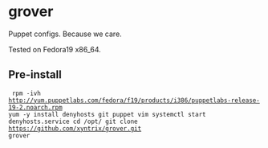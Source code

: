 grover
======

Puppet configs.  Because we care.

Tested on Fedora19 x86_64.

Pre-install
-------------

<code><pre>
rpm -ivh http://yum.puppetlabs.com/fedora/f19/products/i386/puppetlabs-release-19-2.noarch.rpm
yum -y install denyhosts git puppet vim
systemctl start denyhosts.service
cd /opt/
git clone https://github.com/xyntrix/grover.git grover
</pre></code>
